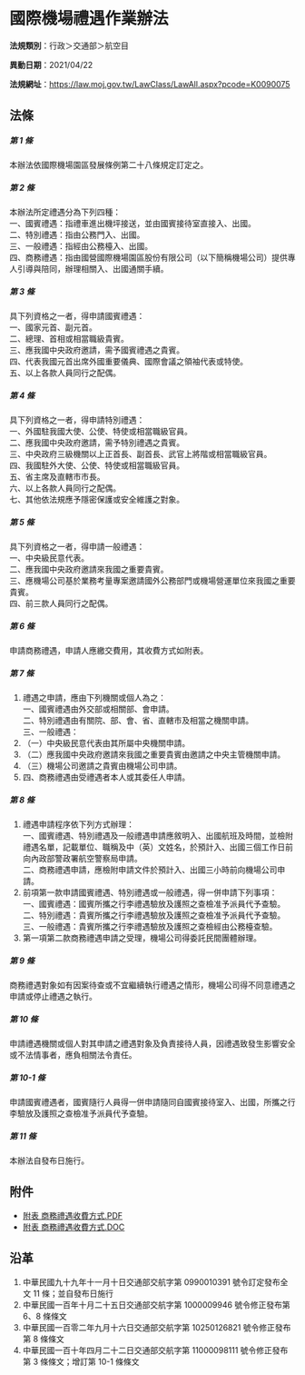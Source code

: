 # 國際機場禮遇作業辦法



**法規類別**：行政＞交通部＞航空目

**異動日期**：2021/04/22  

**法規網址**：https://law.moj.gov.tw/LawClass/LawAll.aspx?pcode=K0090075



## 法條
##### 第 1 條
本辦法依國際機場園區發展條例第二十八條規定訂定之。

##### 第 2 條
本辦法所定禮遇分為下列四種：  
一、國賓禮遇：指禮車進出機坪接送，並由國賓接待室直接入、出國。  
二、特別禮遇：指由公務門入、出國。  
三、一般禮遇：指經由公務檯入、出國。  
四、商務禮遇：指由國營國際機場園區股份有限公司（以下簡稱機場公司）提供專人引導與陪同，辦理相關入、出國通關手續。

##### 第 3 條
具下列資格之一者，得申請國賓禮遇：  
一、國家元首、副元首。  
二、總理、首相或相當職級貴賓。  
三、應我國中央政府邀請，需予國賓禮遇之貴賓。  
四、代表我國元首出席外國重要儀典、國際會議之領袖代表或特使。  
五、以上各款人員同行之配偶。

##### 第 4 條
具下列資格之一者，得申請特別禮遇：  
一、外國駐我國大使、公使、特使或相當職級官員。  
二、應我國中央政府邀請，需予特別禮遇之貴賓。  
三、中央政府三級機關以上正首長、副首長、武官上將階或相當職級官員。  
四、我國駐外大使、公使、特使或相當職級官員。  
五、省主席及直轄市市長。  
六、以上各款人員同行之配偶。  
七、其他依法規應予隱密保護或安全維護之對象。

##### 第 5 條
具下列資格之一者，得申請一般禮遇：  
一、中央級民意代表。  
二、應我國中央政府邀請來我國之重要貴賓。  
三、應機場公司基於業務考量專案邀請國外公務部門或機場營運單位來我國之重要貴賓。  
四、前三款人員同行之配偶。

##### 第 6 條
申請商務禮遇，申請人應繳交費用，其收費方式如附表。

##### 第 7 條
1. 禮遇之申請，應由下列機關或個人為之：  
一、國賓禮遇由外交部或相關部、會申請。  
二、特別禮遇由有關院、部、會、省、直轄市及相當之機關申請。  
三、一般禮遇：
1. （一）中央級民意代表由其所屬中央機關申請。
1. （二）應我國中央政府邀請來我國之重要貴賓由邀請之中央主管機關申請。
1. （三）機場公司邀請之貴賓由機場公司申請。
1. 四、商務禮遇由受禮遇者本人或其委任人申請。

##### 第 8 條
1. 禮遇申請程序依下列方式辦理：  
一、國賓禮遇、特別禮遇及一般禮遇申請應敘明入、出國航班及時間，並檢附禮遇名單，記載單位、職稱及中（英）文姓名，於預計入、出國三個工作日前向內政部警政署航空警察局申請。  
二、商務禮遇申請，應檢附申請文件於預計入、出國三小時前向機場公司申請。
1. 前項第一款申請國賓禮遇、特別禮遇或一般禮遇，得一併申請下列事項：  
一、國賓禮遇：國賓所攜之行李禮遇驗放及護照之查檢准予派員代予查驗。  
二、特別禮遇：貴賓所攜之行李禮遇驗放及護照之查檢准予派員代予查驗。  
三、一般禮遇：貴賓所攜之行李禮遇驗放及護照之查檢經由公務檯查驗。
1. 第一項第二款商務禮遇申請之受理，機場公司得委託民間團體辦理。

##### 第 9 條
商務禮遇對象如有因案待查或不宜繼續執行禮遇之情形，機場公司得不同意禮遇之申請或停止禮遇之執行。

##### 第 10 條
申請禮遇機關或個人對其申請之禮遇對象及負責接待人員，因禮遇致發生影響安全或不法情事者，應負相關法令責任。

##### 第 10-1 條
申請國賓禮遇者，國賓隨行人員得一併申請隨同自國賓接待室入、出國，所攜之行李驗放及護照之查檢准予派員代予查驗。

##### 第 11 條
本辦法自發布日施行。
## 附件
* [附表 商務禮遇收費方式.PDF](https://law.moj.gov.tw/LawClass/LawGetFile.ashx?FileId=0000235224)
* [附表 商務禮遇收費方式.DOC](https://law.moj.gov.tw/LawClass/LawGetFile.ashx?FileId=0000102573)
## 沿革
1. 中華民國九十九年十一月十日交通部交航字第 0990010391 號令訂定發布全文 11 條；並自發布日施行
1. 中華民國一百年十月二十五日交通部交航字第 1000009946 號令修正發布第 6、8 條條文
1. 中華民國一百零二年九月十六日交通部交航字第 10250126821  號令修正發布第 8  條條文
1. 中華民國一百十年四月二十二日交通部交航字第 11000098111  號令修正發布第 3  條條文；增訂第 10-1 條條文
